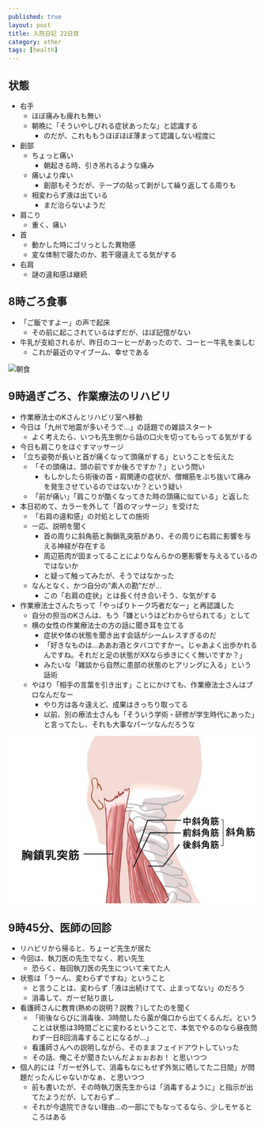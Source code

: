 ```yaml
---
published: true
layout: post
title: 入院日記 22日目
category: other
tags: [health]
---
```


## 状態

- 右手
  - ほぼ痛みも痺れも無い
  - 朝晩に「そういやしびれる症状あったな」と認識する
    - のだが、これももうほぼほぼ薄まって認識しない程度に
- 創部
  - ちょっと痛い
    - 朝起きる時、引き吊れるような痛み
  - 痛いより痒い
    - 創部もそうだが、テープの貼って剥がして繰り返してる周りも
  - 相変わらず液は出ている
    - まだ治らないようだ
- 肩こり
  - 重く、痛い
- 首
  - 動かした時にゴリっとした異物感
  - 変な体制で寝たのか、若干寝違えてる気がする
- 右肩
  - 謎の違和感は継続

## 8時ごろ食事

- 「ご飯ですよー」の声で起床
  - その前に起こされているはずだが、ほぼ記憶がない
- 牛乳が支給されるが、昨日のコーヒーがあったので、コーヒー牛乳を楽しむ
  - これが最近のマイブーム、幸せである

![朝食](/images/other/photos/PXL_20250623_225922886.jpg)


## 9時過ぎごろ、作業療法のリハビリ

- 作業療法士のKさんとリハビリ室へ移動
- 今日は「九州で地震が多いそうで…」の話題での雑談スタート
  - よく考えたら、いつも先生側から話の口火を切ってもらってる気がする
- 今日も肩こりをほぐすマッサージ
- 「立ち姿勢が長いと首が痛くなって頭痛がする」ということを伝えた
  - 「その頭痛は、頭の前ですか後ろですか？」という問い
    - もしかしたら術後の首・肩関連の症状が、僧帽筋をぶち抜いて痛みを発生させているのではないか？という疑い
  - 「前が痛い」「肩こりが酷くなってきた時の頭痛に似ている」と返した
- 本日初めて、カラーを外して「首のマッサージ」を受けた
  - 「右肩の違和感」の対処としての施術
  - 一応、説明を聞く
    - 首の周りに斜角筋と胸鎖乳突筋があり、その周りに右肩に影響を与える神経が存在する
    - 周辺筋肉が固まってることによりなんらかの悪影響を与えるているのではないか
    - と疑って触ってみたが、そうではなかった
  - なんとなく、かつ自分の”素人の勘”だが…
    - この「右肩の症状」とは長く付き合いそう、な気がする
- 作業療法士さんたちって「やっぱりトーク巧者だなー」と再認識した
  - 自分の担当のKさんは、もう「嫌というほどわからせられてる」として
  - 横の女性の作業療法士の方の話に聞き耳を立てる
    - 症状や体の状態を聞き出す会話がシームレスすぎるのだ
    - 「好きなものは…ああお酒とタバコですかー。じゃあよく出歩かれるんですね。それだと足の状態がXXなら歩きにくく無いですか？」
    - みたいな「雑談から自然に患部の状態のヒアリングに入る」という話術
  - やはり「相手の言葉を引き出す」ことにかけても、作業療法士さんはプロなんだなー
    - やり方は各々違えど、成果はきっちり取ってる
    - 以前、別の療法士さんも「そういう学術・研修が学生時代にあった」と言ってたし、それも大事なパーツなんだろうな

![首周りの筋肉](/images/other/photos/PXL_20250623_XX.jpg)

## 9時45分、医師の回診

- リハビリから帰ると、ちょーど先生が居た
- 今回は、執刀医の先生でなく、若い先生
  - 恐らく、毎回執刀医の先生について来てた人
- 状態は「うーん、変わらずですね」ということ
  - と言うことは、変わらず「液は出続けてて、止まってない」のだろう
  - 消毒して、ガーゼ貼り直し
- 看護師さんに教育(熱めの説明？説教？)してたのを聞く
  - 「術後ならびに消毒後、3時間したら菌が傷口から出てくるんだ。ということは状態は3時間ごとに変わるということで、本気でやるのなら昼夜問わず一日8回消毒することになるが…」
  - 看護師さんへの説明しながら、そのままフェイドアウトしていった
  - その話、俺こそが聞きたいんだよぉぉおお！ と思いつつ
- 個人的には「ガーゼ外して、消毒もなにもせず外気に晒してた二日間」が問題だったんじゃないかなぁ、と思いつつ
  - 前も書いたが、その時執刀医先生からは「消毒するように」と指示が出てたようだが、しておらず…
  - それが今退院できない理由…の一部にでもなってるなら、少しモヤるところはある


